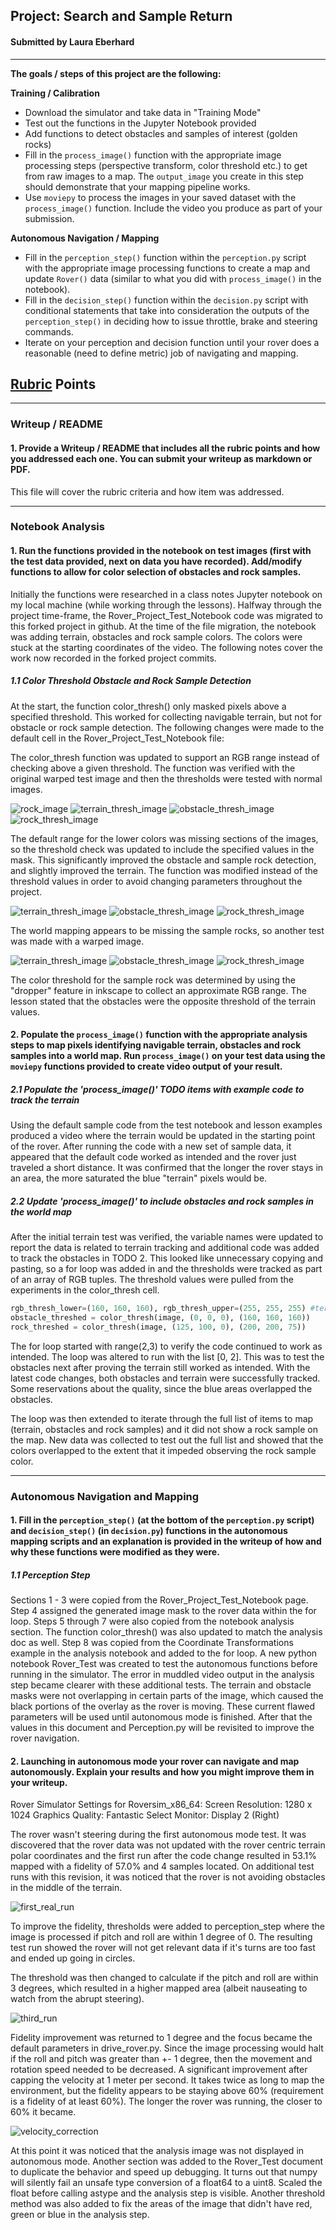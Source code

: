 ## Project: Search and Sample Return
#### Submitted by Laura Eberhard
---


**The goals / steps of this project are the following:**  

**Training / Calibration**  

* Download the simulator and take data in "Training Mode"
* Test out the functions in the Jupyter Notebook provided
* Add functions to detect obstacles and samples of interest (golden rocks)
* Fill in the `process_image()` function with the appropriate image processing steps (perspective transform, color threshold etc.) to get from raw images to a map.  The `output_image` you create in this step should demonstrate that your mapping pipeline works.
* Use `moviepy` to process the images in your saved dataset with the `process_image()` function.  Include the video you produce as part of your submission.

**Autonomous Navigation / Mapping**

* Fill in the `perception_step()` function within the `perception.py` script with the appropriate image processing functions to create a map and update `Rover()` data (similar to what you did with `process_image()` in the notebook). 
* Fill in the `decision_step()` function within the `decision.py` script with conditional statements that take into consideration the outputs of the `perception_step()` in deciding how to issue throttle, brake and steering commands. 
* Iterate on your perception and decision function until your rover does a reasonable (need to define metric) job of navigating and mapping.  

[//]: # (Image References)
[image_0]: ./misc/rover_image.jpg
[image_rock]: "./calibration_images/example_rock1.jpg"
[image_terrain_1]: ./output/terrain_threshed.jpg
[image_obstacle_1]: ./output/obstacle_threshed.jpg
[image_rock_sample_1]: ./output/rock_sample_threshed.jpg
[image_terrain_2]: ./output/terrain_threshed1.jpg
[image_obstacle_2]: ./output/obstacle_threshed1.jpg
[image_rock_sample_2]: ./output/rock_sample_threshed1.jpg
[image_terrain_warped]: ./output/terrain_threshed2.jpg
[image_obstacle_warped]: ./output/obstacle_threshed2.jpg
[image_rock_sample_warped]: ./output/rock_sample_threshed3.jpg
[first_run]: ./output/first_auto_post_nav_update.jpg
[third_run]: ./output/auto_pitch_roll_3_deg.jpg
[velocity_correction]: ./output/auto_thresh_1_vel_1.jpg


## [Rubric](https://review.udacity.com/#!/rubrics/916/view) Points

---
### Writeup / README

#### 1. Provide a Writeup / README that includes all the rubric points and how you addressed each one.  You can submit your writeup as markdown or PDF.  

This file will cover the rubric criteria and how item was addressed. 

---
### Notebook Analysis
#### 1. Run the functions provided in the notebook on test images (first with the test data provided, next on data you have recorded). Add/modify functions to allow for color selection of obstacles and rock samples.

Initially the functions were researched in a class notes Jupyter notebook on my local machine (while working through the lessons). Halfway through the project time-frame, the Rover_Project_Test_Notebook code was migrated to this forked project in github. At the time of the file migration, the notebook was adding terrain, obstacles and rock sample colors. The colors were stuck at the starting coordinates of the video. The following notes cover the work now recorded in the forked project commits.

##### 1.1 Color Threshold Obstacle and Rock Sample Detection
At the start, the function color_thresh() only masked pixels above a specified threshold. This worked for collecting navigable terrain, but not for obstacle or rock sample detection. The following changes were made to the default cell in the Rover_Project_Test_Notebook file:

The color_thresh function was updated to support an RGB range instead of checking above a given threshold. The function was verified with the original warped test image and then the thresholds were tested with normal images.

![rock_image][image_rock]
![terrain_thresh_image][image_terrain_1]
![obstacle_thresh_image][image_obstacle_1]
![rock_thresh_image][image_rock_sample_1]

The default range for the lower colors was missing sections of the images, so the threshold check was updated to include the specified values in the mask. This significantly improved the obstacle and sample rock detection, and slightly improved the terrain. The function was modified instead of the threshold values in order to avoid changing parameters throughout the project.

![terrain_thresh_image][image_terrain_2]
![obstacle_thresh_image][image_obstacle_2] 
![rock_thresh_image][image_rock_sample_2]  

The world mapping appears to be missing the sample rocks, so another test was made with a warped image.

![terrain_thresh_image][image_terrain_warped]
![obstacle_thresh_image][image_obstacle_warped]
![rock_thresh_image][image_rock_sample_warped]

The color threshold for the sample rock was determined by using the "dropper" feature in inkscape to collect an approximate RGB range. The lesson stated that the obstacles were the opposite threshold of the terrain values.

#### 2. Populate the `process_image()` function with the appropriate analysis steps to map pixels identifying navigable terrain, obstacles and rock samples into a world map.  Run `process_image()` on your test data using the `moviepy` functions provided to create video output of your result. 

##### 2.1 Populate the 'process_image()' TODO items with example code to track the terrain
Using the default sample code from the test notebook and lesson examples produced a video where the terrain would be updated in the starting point of the rover. After running the code with a new set of sample data, it appeared that the default code worked as intended and the rover just traveled a short distance. It was confirmed that the longer the rover stays in an area, the more saturated the blue "terrain" pixels would be.

##### 2.2 Update 'process_image()' to include obstacles and rock samples in the world map
After the initial terrain test was verified, the variable names were updated to report the data is related to terrain tracking and additional code was added to track the obstacles in TODO 2. This looked like unnecessary copying and pasting, so a for loop was added in and the thresholds were tracked as part of an array of RGB tuples. The threshold values were pulled from the experiments in the color_thresh cell.
``` python
rgb_thresh_lower=(160, 160, 160), rgb_thresh_upper=(255, 255, 255) #terrain defaults in function parameters
obstacle_threshed = color_thresh(image, (0, 0, 0), (160, 160, 160))
rock_threshed = color_thresh(image, (125, 100, 0), (200, 200, 75))
```
The for loop started with range(2,3) to verify the code continued to work as intended. The loop was altered to run with the list [0, 2]. This was to test the obstacles next after proving the terrain still worked as intended. With the latest code changes, both obstacles and terrain were successfully tracked. Some reservations about the quality, since the blue areas overlapped the obstacles. 

The loop was then extended to iterate through the full list of items to map (terrain, obstacles and rock samples) and it did not show a rock sample on the map. New data was collected to test out the full list and showed that the colors overlapped to the extent that it impeded observing the rock sample color.

---
### Autonomous Navigation and Mapping

#### 1. Fill in the `perception_step()` (at the bottom of the `perception.py` script) and `decision_step()` (in `decision.py`) functions in the autonomous mapping scripts and an explanation is provided in the writeup of how and why these functions were modified as they were.

##### 1.1 Perception Step
Sections 1 - 3 were copied from the Rover_Project_Test_Notebook page. Step 4 assigned the generated image mask to the rover data within the for loop. Steps 5 through 7 were also copied from the notebook analysis section. The function color_thresh() was also updated to match the analysis doc as well. Step 8 was copied from the Coordinate Transformations example in the analysis notebook and added to the for loop. A new python notebook Rover_Test was created to test the autonomous functions before running in the simulator. The error in muddled video output in the analysis step became clearer with these additional tests. The terrain and obstacle masks were not overlapping in certain parts of the image, which caused the black portions of the overlay as the rover is moving. These current flawed parameters will be used until autonomous mode is finished. After that the values in this document and Perception.py will be revisited to improve the rover navigation.


#### 2. Launching in autonomous mode your rover can navigate and map autonomously.  Explain your results and how you might improve them in your writeup.  
Rover Simulator Settings for Roversim_x86_64: 
	Screen Resolution: 1280 x 1024
	Graphics Quality: Fantastic
	Select Monitor: Display 2 (Right)
	
The rover wasn't steering during the first autonomous mode test. It was discovered that the rover data was not updated with the rover centric terrain polar coordinates and the first run after the code change resulted in 53.1% mapped with a fidelity of 57.0% and 4 samples located. On additional test runs with this revision, it was noticed that the rover is not avoiding obstacles in the middle of the terrain.

![first_real_run][first_run]

To improve the fidelity, thresholds were added to perception_step where the image is processed if pitch and roll are within 1 degree of 0. The resulting test run showed the rover will not get relevant data if it's turns are too fast and ended up going in circles.

The threshold was then changed to calculate if the pitch and roll are within 3 degrees, which resulted in a higher mapped area (albeit nauseating to watch from the abrupt steering).

![third_run]

Fidelity improvement was returned to 1 degree and the focus became the default parameters in drive_rover.py. Since the image processing would halt if the roll and pitch was greater than +- 1 degree, then the movement and rotation speed needed to be decreased. A significant improvement after capping the velocity at 1 meter per second. It takes twice as long to map the environment, but the fidelity appears to be staying above 60% (requirement is a fidelity of at least 60%). The longer the rover was running, the closer to 60% it became.

![velocity_correction]

At this point it was noticed that the analysis image was not displayed in autonomous mode. Another section was added to the Rover_Test document to duplicate the behavior and speed up debugging. It turns out that numpy will silently fail an unsafe type conversion of a float64 to a uint8. Scaled the float before calling astype and the analysis step is visible.
Another threshold method was also added to fix the areas of the image that didn't have red, green or blue in the analysis step.





